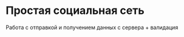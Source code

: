 <h1>Простая социальная сеть</h1> 
<p>Работа с отправкой и получением данных с сервера + валидация</p>